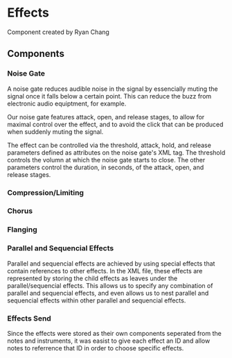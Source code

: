 # Effects
Component created by Ryan Chang

## Components
### Noise Gate
A noise gate reduces audible noise in the signal by essencially muting the
signal once it falls below a certain point. This can reduce the buzz from
electronic audio equiptment, for example.

Our noise gate features attack, open, and release stages, to allow for
maximal control over the effect, and to avoid the click that can be produced
when suddenly muting the signal.

The effect can be controlled via the threshold, attack, hold, and release
parameters defined as attributes on the noise gate's XML tag. The threshold
controls the volumn at which the noise gate starts to close. The other
parameters control the duration, in seconds, of the attack, open, and release
stages.

### Compression/Limiting

### Chorus

### Flanging

### Parallel and Sequencial Effects
Parallel and sequencial effects are achieved by using special effects that
contain references to other effects. In the XML file, these effects are
represented by storing the child effects as leaves under the
parallel/sequencial effects. This allows us to specify any combination of
parallel and sequencial effects, and even allows us to nest parallel and
sequencial effects within other parallel and sequencial effects.

### Effects Send
Since the effects were stored as their own components seperated from the notes
and instruments, it was easist to give each effect an ID and allow notes to
referrence that ID in order to choose specific effects.

